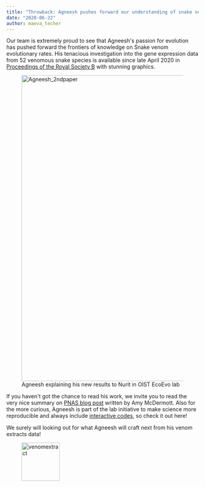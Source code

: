 ```yaml
---
title: "Throwback: Agneesh pushes forward our understanding of snake venom evolution"
date: "2020-06-22"
author: maeva_techer
---
```

Our team is extremely proud to see that Agneesh's passion for evolution has pushed forward the frontiers of knowledge on Snake venom evolutionary rates. His tenacious investigation into the gene expression data from 52 venomous snake species is available since late April 2020 in [Proceedings of the Royal Society B](https://royalsocietypublishing.org/doi/full/10.1098/rspb.2020.0613?af=R#d9166490e1) with stunning graphics.

<figure>
    <a href="Agneesh_2ndpaper"><img src="{{ site.url }}{{ site.baseurl }}/images/Agneesh_2ndpaper.jpg" alt="Agneesh_2ndpaper" width="800"></a>
    <figcaption>Agneesh explaining his new results to Nurit in OIST EcoEvo lab</figcaption>
</figure>

If you haven't got the chance to read his work, we invite you to read the very nice summary on [PNAS blog post](http://blog.pnas.org/2020/05/snake-venom-evolved-in-fits-and-spurts/) written by Amy McDermott. Also for the more curious, Agneesh is part of the lab initiative to make science more reproducible and always include [interactive codes](https://agneeshbarua.github.io/venom-phenotype-evolution/), so check it out here!

We surely will looking out for what Agneesh will craft next from his venom extracts data!
<figure>
    <a href="venomextract"><img src="{{ site.url }}{{ site.baseurl }}/images/venomextract.jpg" alt="venomextract" align="center" width="100"></a>
</figure>

